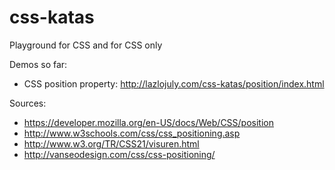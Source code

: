 # css-katas

Playground for CSS and for CSS only

Demos so far:
* CSS position property: http://lazlojuly.com/css-katas/position/index.html

Sources:

* https://developer.mozilla.org/en-US/docs/Web/CSS/position
* http://www.w3schools.com/css/css_positioning.asp
* http://www.w3.org/TR/CSS21/visuren.html
* http://vanseodesign.com/css/css-positioning/
